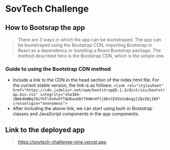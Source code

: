 # SovTech Challenge
## How to Bootsrap the app 
> There are 3 ways in which the app can be bootstraped. The app can be bootstraped using the Bootstrap
  CDN, importing Bootstrap in React as a dependency or installing a React Bootstrap package. The method 
  described here is the Bootstrap CDN, which is the simple one.

  ### Guide to using the Bootstrap CDN method
  - Include a link to the CDN in the head section of the index.html file. For the current stable version,
    the link is as follows: `<link rel="stylesheet" href="https://cdn.jsdelivr.net/npm/bootstrap@5.1.3/dist/css/bootstrap.min.css" integrity="sha384-1BmE4kWBq78iYhFldvKuhfTAU6auU8tT94WrHftjDbrCEXSU1oBoqyl2QvZ6jIW3" crossorigin="anonymous">`
  - After including the above link, we can start using built-in Bootstrap classes and JavaScript components 
    in the app components.
## Link to the deployed app
> https://sovtech-challenge-nine.vercel.app 